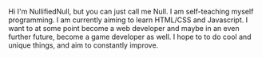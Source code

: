 Hi I'm NullifiedNull, but you can just call me Null. I am self-teaching myself programming. I am currently aiming to learn HTML/CSS and Javascript. I want to at some point become a web developer and maybe
in an even further future, become a game developer as well.
I hope to to do cool and unique things, and aim to constantly improve. 

<!---
NullifiedNull/NullifiedNull is a ✨ special ✨ repository because its `README.md` (this file) appears on your GitHub profile.
You can click the Preview link to take a look at your changes.
--->

